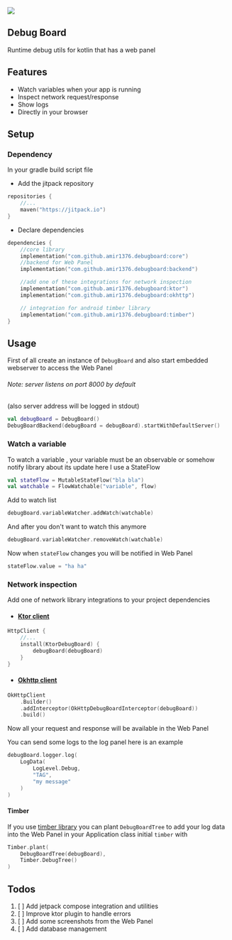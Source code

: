 [![](https://jitpack.io/v/amir1376/debugboard.svg)](https://jitpack.io/#amir1376/debugboard)
## Debug Board

Runtime debug utils for kotlin that has a web panel

## Features

- Watch variables when your app is running
- Inspect network request/response
- Show logs
- Directly in your browser

## Setup

### Dependency

In your gradle build script file

- Add the jitpack repository

```kotlin 
repositories {
    //...
    maven("https://jitpack.io")
}
```

- Declare dependencies

```kotlin 
dependencies {
    //core library
    implementation("com.github.amir1376.debugboard:core")
    //backend for Web Panel
    implementation("com.github.amir1376.debugboard:backend")

    //add one of these integrations for network inspection
    implementation("com.github.amir1376.debugboard:ktor")
    implementation("com.github.amir1376.debugboard:okhttp")

    // integration for android timber library
    implementation("com.github.amir1376.debugboard:timber")
}
```

## Usage

First of all create an instance of `DebugBoard`
and also start embedded webserver to access the Web Panel

###### Note: server listens on port 8000 by default
(also server address will be logged in stdout)
```kotlin
val debugBoard = DebugBoard()
DebugBoardBackend(debugBoard = debugBoard).startWithDefaultServer()
```

### Watch a variable

To watch a variable , your variable must be an observable or somehow notify library about its update
here I use a StateFlow

```kotlin
val stateFlow = MutableStateFlow("bla bla")
val watchable = FlowWatchable("variable", flow)
```

Add to watch list

```kotlin
debugBoard.variableWatcher.addWatch(watchable)
```

And after you don't want to watch this anymore

```kotlin
debugBoard.variableWatcher.removeWatch(watchable)
```

Now when `stateFlow` changes you will be notified in Web Panel
```kotlin
stateFlow.value = "ha ha"  
```


### Network inspection

Add one of network library integrations to your project dependencies

- #### [Ktor client](https://github.com/ktorio/ktor)

```kotlin
HttpClient {
    //...
    install(KtorDebugBoard) {
        debugBoard(debugBoard)
    }
}
```

- #### [Okhttp client](https://github.com/square/okhttp)

```kotlin
OkHttpClient
    .Builder()
    .addInterceptor(OkHttpDebugBoardInterceptor(debugBoard))
    .build()
```

Now all your request and response will be available in the Web Panel

You can send some logs to the log panel here is an example

```kotlin
debugBoard.logger.log(
    LogData(
        LogLevel.Debug,
        "TAG",
        "my message"
    )
)
```
#### Timber
If you use [timber library](https://github.com/JakeWharton/timber) you can plant `DebugBoardTree` to add your log data
into the Web Panel
in your Application class initial `timber` with

```kotlin
Timber.plant(
    DebugBoardTree(debugBoard),
    Timber.DebugTree()
)
```

## Todos
1. [ ] Add jetpack compose integration and utilities
2. [ ] Improve ktor plugin to handle errors
3. [ ] Add some screenshots from the Web Panel
4. [ ] Add database management
